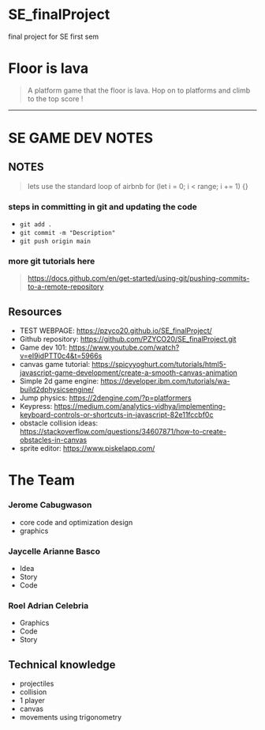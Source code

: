 # SE_finalProject
final project for SE first sem

# Floor is lava
> A platform game that the floor is lava. Hop on to platforms and climb to the top score !

-------------------------------------------------------

# SE GAME DEV NOTES
## NOTES
> lets use the standard loop of airbnb
> for (let i = 0; i < range; i += 1) {}

### steps in committing in git and updating the code
- `git add .`
- `git commit -m "Description"`
- `git push origin main`
 
### more git tutorials here
> https://docs.github.com/en/get-started/using-git/pushing-commits-to-a-remote-repository


## Resources 
- TEST WEBPAGE: https://pzyco20.github.io/SE_finalProject/
- Github repository: https://github.com/PZYCO20/SE_finalProject.git
- Game dev 101: https://www.youtube.com/watch?v=eI9idPTT0c4&t=5966s
- canvas game tutorial: https://spicyyoghurt.com/tutorials/html5-javascript-game-development/create-a-smooth-canvas-animation
- Simple 2d game engine: https://developer.ibm.com/tutorials/wa-build2dphysicsengine/
- Jump physics: https://2dengine.com/?p=platformers
- Keypress: https://medium.com/analytics-vidhya/implementing-keyboard-controls-or-shortcuts-in-javascript-82e11fccbf0c
- obstacle collision ideas: https://stackoverflow.com/questions/34607871/how-to-create-obstacles-in-canvas
- sprite editor: https://www.piskelapp.com/

# The Team
### Jerome Cabugwason
  - core code and optimization design
  - graphics

### Jaycelle Arianne Basco
  - Idea
  - Story
  - Code
### Roel Adrian Celebria
  - Graphics
  - Code
  - Story

## Technical knowledge
- projectiles
- collision
- 1 player
- canvas
- movements using trigonometry
